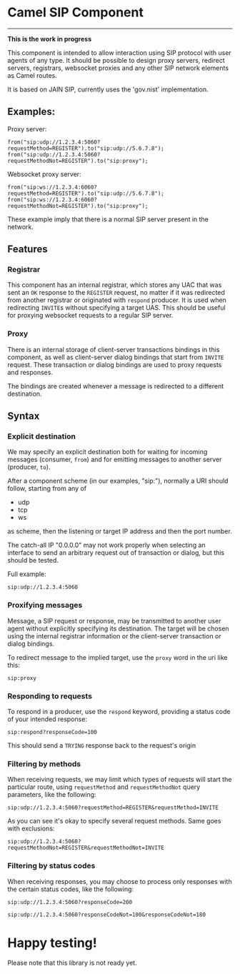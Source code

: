 # Camel SIP Component
-------------------

**This is the work in progress**

This component is intended to allow interaction using SIP protocol with user agents of any type. It should be possible to design proxy servers, redirect servers, registrars, websocket proxies and any other SIP network elements as Camel routes.

It is based on JAIN SIP, currently uses the 'gov.nist' implementation.

## Examples:

Proxy server:

    from("sip:udp://1.2.3.4:5060?requestMethod=REGISTER").to("sip:udp://5.6.7.8");
    from("sip:udp://1.2.3.4:5060?requestMethodNot=REGISTER").to("sip:proxy");

Websocket proxy server:

    from("sip:ws://1.2.3.4:6060?requestMethod=REGISTER").to("sip:udp://5.6.7.8");
    from("sip:ws://1.2.3.4:6060?requestMethodNot=REGISTER").to("sip:proxy");

These example imply that there is a normal SIP server present in the network.

## Features

### Registrar

This component has an internal registrar, which stores any UAC that was sent an `OK` response to the `REGISTER` request, no matter if it was redirected from another registrar or originated with `respond` producer. It is used when redirecting `INVITE`s without specifying a target UAS. This should be useful for proxying websocket requests to a regular SIP server.

### Proxy

There is an internal storage of client-server transactions bindings in this component, as well as client-server dialog bindings that start from `INVITE` request. These transaction or dialog bindings are used to proxy requests and responses.

The bindings are created whenever a message is redirected to a different destination.

## Syntax

### Explicit destination

We may specify an explicit destination both for waiting for incoming messages (consumer, `from`) and for emitting messages to another server (producer, `to`).

After a component scheme (in our examples, "sip:"), normally a URI should follow, starting from any of

* udp
* tcp
* ws

as scheme, then the listening or target IP address and then the port number.

The catch-all IP "0.0.0.0" may not work properly when selecting an interface to send an arbitrary request out of transaction or dialog, but this should be tested.

Full example:

    sip:udp://1.2.3.4:5060

### Proxifying messages

Message, a SIP request or response, may be transmitted to another user agent without explicitly specifying its destination. The target will be chosen using the internal registrar information or the client-server transaction or dialog bindings. 

To redirect message to the implied target, use the `proxy` word in the uri like this:

    sip:proxy

### Responding to requests

To respond in a producer, use the `respond` keyword, providing a status code of your intended response:

    sip:respond?responseCode=100

This should send a `TRYING` response back to the request's origin

### Filtering by methods

When receiving requests, we may limit which types of requests will start the particular route, using `requestMethod` and `requestMethodNot` query parameters, like the following:

    sip:udp://1.2.3.4:5060?requestMethod=REGISTER&requestMethod=INVITE

As you can see it's okay to specify several request methods. Same goes with exclusions:

    sip:udp://1.2.3.4:5060?requestMethodNot=REGISTER&requestMethodNot=INVITE

### Filtering by status codes

When receiving responses, you may choose to process only responses with the certain status codes, like the following:

    sip:udp://1.2.3.4:5060?responseCode=200

    sip:udp://1.2.3.4:5060?responseCodeNot=100&responseCodeNot=180

# Happy testing!

Please note that this library is not ready yet.



